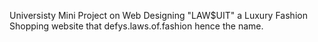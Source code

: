 Universisty Mini Project on Web Designing
"LAW$UIT" a Luxury Fashion Shopping website that defys.laws.of.fashion hence the name.
